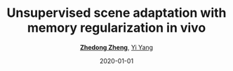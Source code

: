 ---
title: "Unsupervised scene adaptation with memory regularization in vivo"
collection: publications
permalink: /publication/Unsuperv2020
date: 2020-01-01
doi: 
keywords: domain adaptation,
venue: 'IJCAI'
paperurl: 'https://zdzheng.xyz/files/ijcai20.pdf'
code: 'https://github.com/layumi/Seg_Uncertainty'
author: '<strong><a href="https://zdzheng.xyz/authors/Zhedong-Zheng" class="author">Zhedong Zheng</a></strong>, <a href="https://zdzheng.xyz/authors/Yi-Yang" class="author">Yi Yang</a>'
citation: ' Zhedong Zheng,  Yi Yang, &quot;Unsupervised scene adaptation with memory regularization in vivo.&quot; IJCAI, 2020.'
pub_year: '2020'
bib: >
    @inproceedings{zheng2019unsupervised,  
    author = "Zheng, Zhedong and Yang, Yi",  
    title = "Unsupervised scene adaptation with memory regularization in vivo",  
    booktitle = "IJCAI",  
    code = "https://github.com/layumi/Seg\_Uncertainty",  
    url = "https://zdzheng.xyz/files/ijcai20.pdf",  
    year = "2020"
    }

---